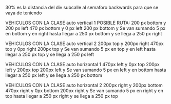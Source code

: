 30% es la distancia del div subcalle al semaforo
backwards para que se vaya de teniendo

VEHICULOS CON LA CLASE auto vertical 1 
POSIBLE RUTA: 
  200 px bottom y 200 px left
  470 px bottom y 0 px left
  200 px bottom y Se van sumando 5 px en bottom y en right hasta llegar a 250 px bottom y se llega a 250 px right


VEHICULOS CON LA CLASE auto vertical 2
  200px top y 200px right
  470px top y 0px right
  200px top y Se van sumando 5 px en top y en left hasta llegar a 250 px top y se llega a 250 px left


VEHICULOS CON LA CLASE auto horizontal 1
  470px left y 0px top
  200px left y 200px top
  200px left y Se van sumando 5 px en left y en bottom hasta llegar a 250 px left y se llega a 250 px bottom


VEHICULOS CON LA CLASE auto horizontal 2
  200px right y 200px bottom
  470px right y 0px bottom
  200px right y Se van sumando 5 px en right y en top hasta llegar a 250 px right y se llega a 250 px top
